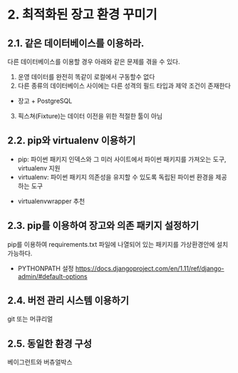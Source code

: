 # 2. 최적화된 장고 환경 꾸미기

## 2.1. 같은 데이터베이스를 이용하라.
다른 데이터베이스를 이용할 경우 아래와 같은 문제를 겪을 수 있다.
1. 운영 데이터를 완전히 똑같이 로컬에서 구동할수 없다
2. 다른 종류의 데이터베이스 사이에는 다른 성격의 필드 타입과 제약 조건이 존재한다
 - 장고 + PostgreSQL
3. 픽스쳐(Fixture)는 데이터 이전을 위한 적절한 툴이 아님

## 2.2. pip와 virtualenv 이용하기
* pip: 파이썬 패키지 인덱스와 그 미러 사이트에서 파이썬 패키지를 가져오는 도구, virtualenv 지원
* virtualenv: 파이썬 패키지 의존성을 유지할 수 있도록 독립된 파이썬 환경을 제공하는 도구
 - virtualenvwrapper 추천

## 2.3. pip를 이용하여 장고와 의존 패키지 설정하기
pip를 이용하여 requirements.txt 파일에 나열되어 있는 패키지를 가상환경안에 설치 가능하다.

* PYTHONPATH 설정
https://docs.djangoproject.com/en/1.11/ref/django-admin/#default-options

## 2.4. 버전 관리 시스템 이용하기
git 또는  머큐리얼

## 2.5. 동일한 환경 구성
베이그런트와 버츄얼박스
